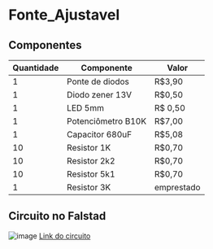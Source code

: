 # Fonte_Ajustavel

## Componentes

| Quantidade | Componente | Valor |
| ---------- | ---------- | ----- |
|  1 | Ponte de diodos | R$3,90 |
| 1 |  Diodo zener 13V| R$0,50 |
| 1 |  LED 5mm | R$ 0,50 |
| 1 | Potenciômetro B10K | R$7,00 |
| 1 | Capacitor 680uF | R$5,08 |
| 10 | Resistor 1K | R$0,70 |
| 10 | Resistor 2k2 | R$0,70 |
| 10 | Resistor 5k1 | R$0,70 |
| 1 | Resistor 3K | emprestado |

## Circuito no Falstad
![image](https://github.com/Larissaa-p/fonte_ajustavel/assets/163125769/355a90ec-51a3-49bc-b733-3188620bc85e)
[Link do circuito](https://tinyurl.com/2k8ars5m)

